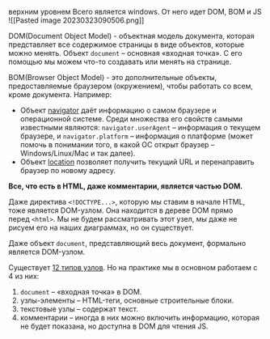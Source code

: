 верхним уровнем Всего является windows. От него идет DOM, BOM и JS
![[Pasted image 20230323090506.png]]

DOM(Document Object Model) - объектная модель документа, которая представляет все содержимое страницы в виде объектов, которые можно менять. Объект `document` – основная «входная точка». С его помощью мы можем что-то создавать или менять на странице.

BOM(Browser Object Model) - это дополнительные объекты, предоставляемые браузером (окружением), чтобы работать со всем, кроме документа.
Например:

-   Объект [navigator](https://developer.mozilla.org/ru/docs/Web/API/Window/navigator) даёт информацию о самом браузере и операционной системе. Среди множества его свойств самыми известными являются: `navigator.userAgent` – информация о текущем браузере, и `navigator.platform` – информация о платформе (может помочь в понимании того, в какой ОС открыт браузер – Windows/Linux/Mac и так далее).
-   Объект [location](https://developer.mozilla.org/ru/docs/Web/API/Window/location) позволяет получить текущий URL и перенаправить браузер по новому адресу.

**Все, что есть в HTML, даже комментарии, является частью DOM.**

Даже директива `<!DOCTYPE...>`, которую мы ставим в начале HTML, тоже является DOM-узлом. Она находится в дереве DOM прямо перед `<html>`. Мы не будем рассматривать этот узел, мы даже не рисуем его на наших диаграммах, но он существует.

Даже объект `document`, представляющий весь документ, формально является DOM-узлом.

Существует [12 типов узлов](https://dom.spec.whatwg.org/#node). Но на практике мы в основном работаем с 4 из них:

1.  `document` – «входная точка» в DOM.
2.  узлы-элементы – HTML-теги, основные строительные блоки.
3.  текстовые узлы – содержат текст.
4.  комментарии – иногда в них можно включить информацию, которая не будет показана, но доступна в DOM для чтения JS.